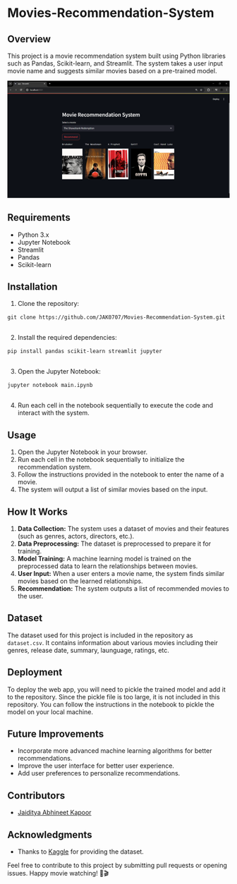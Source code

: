 # Movies-Recommendation-System
<h2>Overview</h2>

  <p>This project is a movie recommendation system built using Python libraries such as Pandas, Scikit-learn, and Streamlit. The system takes a user input movie name and suggests similar movies based on a pre-trained model.</p>
  <img src = "demo.png">

  <h2>Requirements</h2>

  <ul>
    <li>Python 3.x</li>
    <li>Jupyter Notebook</li>
    <li>Streamlit</li>
    <li>Pandas</li>
    <li>Scikit-learn</li>
  </ul>

  <h2>Installation</h2>

  <ol>
    <li>Clone the repository:</li>
  </ol>

  <pre><code>git clone https://github.com/JAK0707/Movies-Recommendation-System.git
  </code></pre>

  <ol start="2">
    <li>Install the required dependencies:</li>
  </ol>

  <pre><code>pip install pandas scikit-learn streamlit jupyter
  </code></pre>

  <ol start="3">
    <li>Open the Jupyter Notebook:</li>
  </ol>

  <pre><code>jupyter notebook main.ipynb
  </code></pre>

  <ol start="4">
    <li>Run each cell in the notebook sequentially to execute the code and interact with the system.</li>
  </ol>

  <h2>Usage</h2>

  <ol>
    <li>Open the Jupyter Notebook in your browser.</li>
    <li>Run each cell in the notebook sequentially to initialize the recommendation system.</li>
    <li>Follow the instructions provided in the notebook to enter the name of a movie.</li>
    <li>The system will output a list of similar movies based on the input.</li>
  </ol>

  <h2>How It Works</h2>

  <ol>
    <li><strong>Data Collection:</strong> The system uses a dataset of movies and their features (such as genres, actors, directors, etc.).</li>
    <li><strong>Data Preprocessing:</strong> The dataset is preprocessed to prepare it for training.</li>
    <li><strong>Model Training:</strong> A machine learning model is trained on the preprocessed data to learn the relationships between movies.</li>
    <li><strong>User Input:</strong> When a user enters a movie name, the system finds similar movies based on the learned relationships.</li>
    <li><strong>Recommendation:</strong> The system outputs a list of recommended movies to the user.</li>
  </ol>

  <h2>Dataset</h2>

  <p>The dataset used for this project is included in the repository as <code>dataset.csv</code>. It contains information about various movies including their genres, release date, summary, launguage, ratings, etc.</p>

  <h2>Deployment</h2>

  <p>To deploy the web app, you will need to pickle the trained model and add it to the repository. Since the pickle file is too large, it is not included in this repository. You can follow the instructions in the notebook to pickle the model on your local machine.</p>
  
   <h2>Future Improvements</h2>

  <ul>
    <li>Incorporate more advanced machine learning algorithms for better recommendations.</li>
    <li>Improve the user interface for better user experience.</li>
    <li>Add user preferences to personalize recommendations.</li>
  </ul>

  <h2>Contributors</h2>

  <ul>
    <li><a href="https://github.com/JAK0707">Jaiditya Abhineet Kapoor</a></li>
  </ul>

<h2>Acknowledgments</h2>

  <ul>
    <li>Thanks to <a href="https://www.kaggle.com/datasets/ahsanaseer/top-rated-tmdb-movies-10k">Kaggle</a> for providing the dataset.</li>
  </ul>
<p>Feel free to contribute to this project by submitting pull requests or opening issues. Happy movie watching! 🍿🎬</p>

